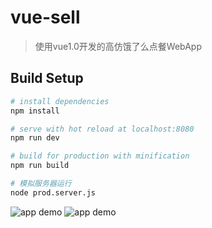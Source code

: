 # vue-sell

> 使用vue1.0开发的高仿饿了么点餐WebApp

## Build Setup

``` bash
# install dependencies
npm install

# serve with hot reload at localhost:8080
npm run dev

# build for production with minification
npm run build

# 模拟服务器运行
node prod.server.js
```
![app demo](http://f.caozhuo.net/demo/IMG_0464.PNG?imageView2/2/w/360)
![app demo](http://f.caozhuo.net/demo/IMG_0467.PNG?imageView2/2/w/360)